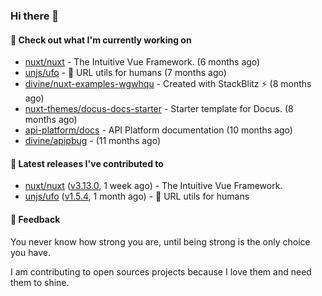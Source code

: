 ### Hi there 👋

#### 👷 Check out what I'm currently working on

- [nuxt/nuxt](https://github.com/nuxt/nuxt) - The Intuitive Vue Framework. (6 months ago)
- [unjs/ufo](https://github.com/unjs/ufo) - 🔗 URL utils for humans (7 months ago)
- [divine/nuxt-examples-wgwhqu](https://github.com/divine/nuxt-examples-wgwhqu) - Created with StackBlitz ⚡️ (8 months ago)
- [nuxt-themes/docus-docs-starter](https://github.com/nuxt-themes/docus-docs-starter) - Starter template for Docus. (8 months ago)
- [api-platform/docs](https://github.com/api-platform/docs) - API Platform documentation (10 months ago)
- [divine/apipbug](https://github.com/divine/apipbug) -  (11 months ago)

#### 🔭 Latest releases I've contributed to

- [nuxt/nuxt](https://github.com/nuxt/nuxt) ([v3.13.0](https://github.com/nuxt/nuxt/releases/tag/v3.13.0), 1 week ago) - The Intuitive Vue Framework.
- [unjs/ufo](https://github.com/unjs/ufo) ([v1.5.4](https://github.com/unjs/ufo/releases/tag/v1.5.4), 1 month ago) - 🔗 URL utils for humans

#### 💬 Feedback
You never know how strong you are, until being strong is the only choice you have.

I am contributing to open sources projects because I love them and need them to shine.
